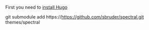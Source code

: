 
First you need to [install Hugo](https://gohugo.io/installation/linux/)




git submodule add https://https://github.com/sbruder/spectral.git themes/spectral

